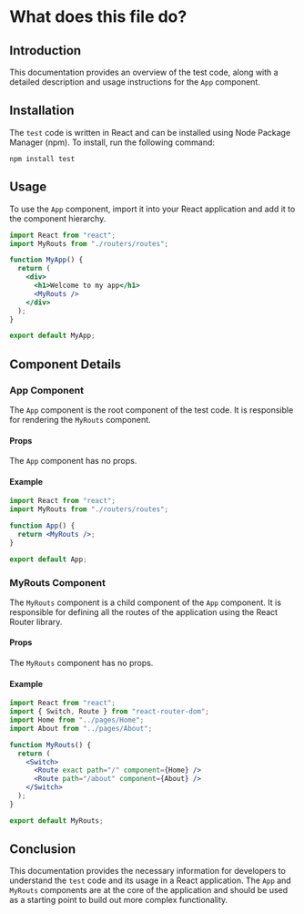 # What does this file do? 

## Introduction

This documentation provides an overview of the test code, along with a detailed description and usage instructions for the `App` component.

## Installation

The `test` code is written in React and can be installed using Node Package Manager (npm). To install, run the following command:

```
npm install test
```

## Usage

To use the `App` component, import it into your React application and add it to the component hierarchy.

```jsx
import React from "react";
import MyRouts from "./routers/routes";

function MyApp() {
  return (
    <div>
      <h1>Welcome to my app</h1>
      <MyRouts />
    </div>
  );
}

export default MyApp;
```

## Component Details

### App Component

The `App` component is the root component of the test code. It is responsible for rendering the `MyRouts` component.

#### Props

The `App` component has no props.

#### Example

```jsx
import React from "react";
import MyRouts from "./routers/routes";

function App() {
  return <MyRouts />;
}

export default App;
```

### MyRouts Component

The `MyRouts` component is a child component of the `App` component. It is responsible for defining all the routes of the application using the React Router library.

#### Props

The `MyRouts` component has no props.

#### Example

```jsx
import React from "react";
import { Switch, Route } from "react-router-dom";
import Home from "../pages/Home";
import About from "../pages/About";

function MyRouts() {
  return (
    <Switch>
      <Route exact path="/" component={Home} />
      <Route path="/about" component={About} />
    </Switch>
  );
}

export default MyRouts;
```

## Conclusion

This documentation provides the necessary information for developers to understand the `test` code and its usage in a React application. The `App` and `MyRouts` components are at the core of the application and should be used as a starting point to build out more complex functionality.